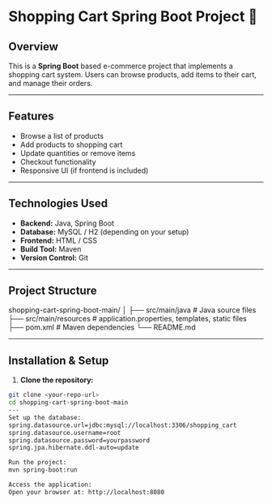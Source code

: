# Shopping Cart Spring Boot Project 🛒

## Overview
This is a **Spring Boot** based e-commerce project that implements a shopping cart system. Users can browse products, add items to their cart, and manage their orders.

---

## Features
- Browse a list of products
- Add products to shopping cart
- Update quantities or remove items
- Checkout functionality
- Responsive UI (if frontend is included)

---

## Technologies Used
- **Backend:** Java, Spring Boot
- **Database:** MySQL / H2 (depending on your setup)
- **Frontend:** HTML / CSS
- **Build Tool:** Maven
- **Version Control:** Git

---

## Project Structure
shopping-cart-spring-boot-main/
│
├── src/main/java # Java source files
├── src/main/resources # application.properties, templates, static files
├── pom.xml # Maven dependencies
└── README.md

---

## Installation & Setup

1. **Clone the repository:**
```bash
git clone <your-repo-url>
cd shopping-cart-spring-boot-main
---
Set up the database:
spring.datasource.url=jdbc:mysql://localhost:3306/shopping_cart
spring.datasource.username=root
spring.datasource.password=yourpassword
spring.jpa.hibernate.ddl-auto=update

Run the project:
mvn spring-boot:run

Access the application:
Open your browser at: http://localhost:8080

